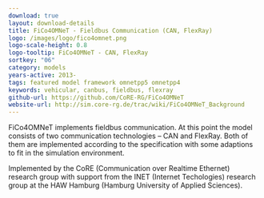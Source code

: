 ```yaml
---
download: true
layout: download-details
title: FiCo4OMNeT - Fieldbus Communication (CAN, FlexRay)
logo: /images/logo/fico4omnet.png
logo-scale-height: 0.8
logo-tooltip: FiCo4OMNeT - CAN, FlexRay
sortkey: "06"
category: models
years-active: 2013-
tags: featured model framework omnetpp5 omnetpp4
keywords: vehicular, canbus, fieldbus, flexray
github-url: https://github.com/CoRE-RG/FiCo4OMNeT
website-url: http://sim.core-rg.de/trac/wiki/FiCo4OMNeT_Background
---
```


FiCo4OMNeT implements fieldbus communication. At this point the model consists
of two communication technologies – CAN and FlexRay. Both of them are
implemented according to the specification with some adaptions to fit in
the simulation environment.

Implemented by the CoRE (Communication over Realtime Ethernet) research group
with support from the INET (Internet Techologies) research group at the HAW
Hamburg (Hamburg University of Applied Sciences).
